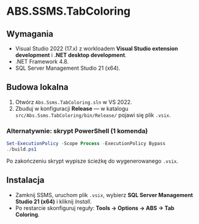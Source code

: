 # ABS.SSMS.TabColoring

## Wymagania
- Visual Studio 2022 (17.x) z workloadem **Visual Studio extension development** i **.NET desktop development**.
- .NET Framework 4.8.
- SQL Server Management Studio 21 (x64).

## Budowa lokalna
1. Otwórz `Abs.Ssms.TabColoring.sln` w VS 2022.
2. Zbuduj w konfiguracji **Release** — w katalogu `src/Abs.Ssms.TabColoring/bin/Release/` pojawi się plik `.vsix`.

### Alternatywnie: skrypt PowerShell (1 komenda)
```powershell
Set-ExecutionPolicy -Scope Process -ExecutionPolicy Bypass
./build.ps1
```
Po zakończeniu skrypt wypisze ścieżkę do wygenerowanego `.vsix`.

## Instalacja
- Zamknij SSMS, uruchom plik `.vsix`, wybierz **SQL Server Management Studio 21 (x64)** i kliknij *Install*.
- Po restarcie skonfiguruj reguły: **Tools → Options → ABS → Tab Coloring**.
